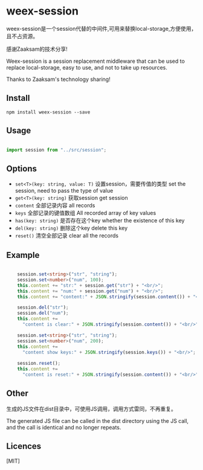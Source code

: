 weex-session
=================

weex-session是一个session代替的中间件,可用来替换local-storage,方便使用，且不占资源。

感谢Zaaksam的技术分享!

Weex-session is a session replacement middleware that can be used to replace local-storage, easy to use, and not to take up resources.

Thanks to Zaaksam's technology sharing!

## Install

`npm install weex-session --save`

## Usage

```ts

import session from "../src/session";

```

## Options

- `set<T>(key: string, value: T)` 设置session，需要传值的类型 set the session, need to pass the type of value
- `get<T>(key: string)` 获取session  get session
- `content` 全部记录内容 all records
- `keys` 全部记录的键值数组 All recorded array of key values
- `has(key: string)` 是否存在这个key  whether the existence of this key
- `del(key: string)` 删除这个key  delete this key
- `reset()` 清空全部记录  clear all the records

## Example

```ts

    session.set<string>("str", "string");
    session.set<number>("num", 100);
    this.content += "str:" + session.get("str") + "<br/>";
    this.content += "num:" + session.get("num") + "<br/>";
    this.content += "content:" + JSON.stringify(session.content()) + "<br/>";

    session.del("str");
    session.del("num");
    this.content +=
      "content is clear:" + JSON.stringify(session.content()) + "<br/>";

    session.set<string>("str", "string");
    session.set<number>("num", 200);
    this.content +=
      "content show keys:" + JSON.stringify(session.keys()) + "<br/>";
      
    session.reset();
    this.content +=
      "content is reset:" + JSON.stringify(session.content()) + "<br/>";

```    

## Other

生成的JS文件在dist目录中，可使用JS调用，调用方式雷同，不再重复。

The generated JS file can be called in the dist directory using the JS call, and the call is identical and no longer repeats.

## Licences

[MIT]
